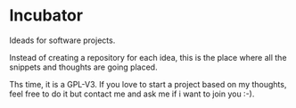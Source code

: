 Incubator
=========

Ideads for software projects.

Instead of creating a repository for each idea, this is the place where all the snippets and thoughts are going placed.

Ths time, it is a GPL-V3. If you love to start a project based on my thoughts, feel free to do it but contact me and ask me if i want to join you :-).
